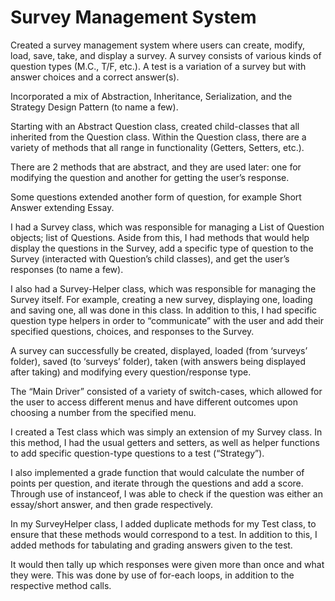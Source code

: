 # Survey Management System
Created a survey management system where users can create, modify, load, save, take, and display a survey. A survey consists of various kinds of question types (M.C., T/F, etc.). A test is a variation of a survey but with answer choices and a correct answer(s).

Incorporated a mix of Abstraction, Inheritance, Serialization, and the Strategy Design Pattern (to name a few).

Starting with an Abstract Question class, created child-classes that all inherited from the Question class. Within the Question class, there are a variety of methods that all range in functionality (Getters, Setters, etc.).

There are 2 methods that are abstract, and they are used later: one for modifying the question and another for getting the user’s response.

Some questions extended another form of question, for example Short Answer extending Essay.

I had a Survey class, which was responsible for managing a List of Question objects; list of Questions. Aside from this, I had methods that would help display the questions in the Survey, add a specific type of question to the Survey (interacted with Question’s child classes), and get the user’s responses (to name a few).

I also had a Survey-Helper class, which was responsible for managing the Survey itself. For example, creating a new survey, displaying one, loading and saving one, all was done in this class. In addition to this, I had specific question type helpers in order to “communicate” with the user and add their specified questions, choices, and responses to the Survey.

A survey can successfully be created, displayed, loaded (from ‘surveys’ folder), saved (to ‘surveys’ folder), taken (with answers being displayed after taking) and modifying every question/response type.

The “Main Driver” consisted of a variety of switch-cases, which allowed for the user to access different menus and have different outcomes upon choosing a number from the specified menu.

I created a Test class which was simply an extension of my Survey class. In this method, I had the usual getters and setters, as well as helper functions to add specific question-type questions to a test (“Strategy”).

I also implemented a grade function that would calculate the number of points per question, and iterate through the questions and add a score. Through use of instanceof, I was able to check if the question was either an essay/short answer, and then grade respectively.

In my SurveyHelper class, I added duplicate methods for my Test class, to ensure that these methods would correspond to a test. In addition to this, I added methods for tabulating and grading answers given to the test. 

It would then tally up which responses were given more than once and what they were. This was done by use of for-each loops, in addition to the respective method calls.
